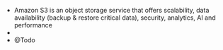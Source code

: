 - Amazon S3 is an object storage service that offers scalability, data availability (backup & restore critical data), security, analytics, AI and performance
- 
- @Todo
